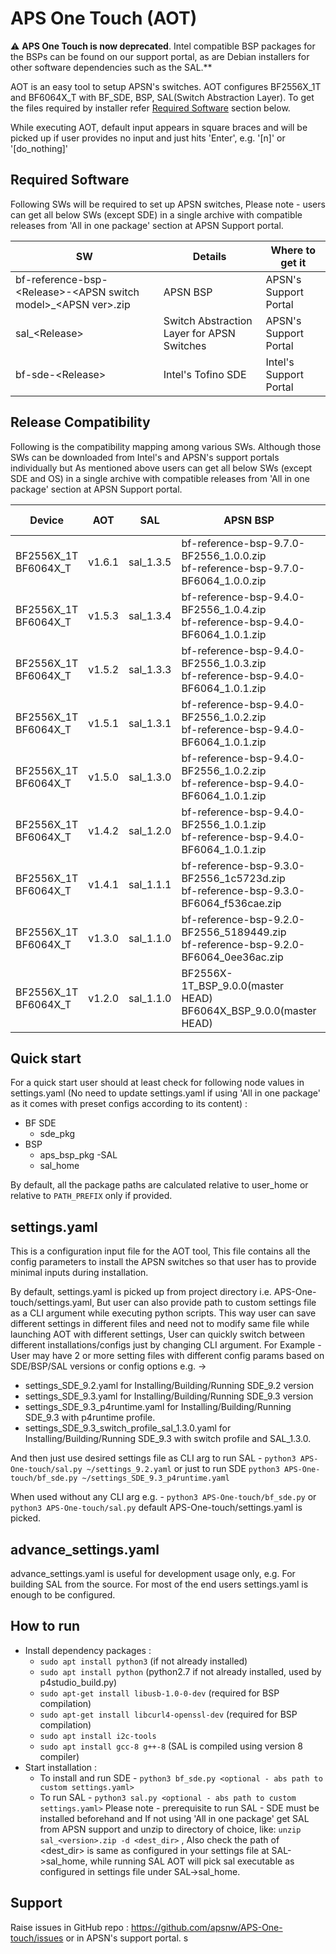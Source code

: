 # APS One Touch (AOT)

⚠️ **APS One Touch is now deprecated**. Intel compatible BSP packages for the BSPs can be found on our support portal,
as are Debian installers for other software dependencies such as the SAL.**

AOT is an easy tool to setup APSN's switches. AOT configures BF2556X_1T and BF6064X_T with BF_SDE, BSP, SAL(Switch Abstraction Layer).
To get the files required by installer refer [Required Software](#required-software) section below.

While executing AOT, default input appears in square braces and will be picked up if user provides no input and just hits 'Enter',
e.g. '[n]' or '[do_nothing]'

## Required Software
Following SWs will be required to set up APSN switches, 
Please note - users can get all below SWs (except SDE) in a single archive with compatible releases from 'All in one package' section at APSN Support portal. 

|SW|Details|Where to get it|
|---|---|---|
|bf-reference-bsp-&lt;Release>-&lt;APSN switch model>_&lt;APSN ver>.zip|APSN BSP|APSN's Support Portal|
|sal_&lt;Release>|Switch Abstraction Layer for APSN Switches|APSN's Support Portal|
|bf-sde-&lt;Release>|Intel's Tofino SDE|Intel's Support Portal|
 
## Release Compatibility 
Following is the compatibility mapping among various SWs. Although those SWs can be downloaded from Intel's and APSN's support portals individually
but As mentioned above users can get all below SWs (except SDE and OS) in a single archive with compatible releases from 'All in one package' section at APSN Support portal.

|Device|AOT|SAL|APSN BSP|SDE|Ref-BSP|OS (Recommended)|Kernel|
|---|---|---|---|---|---|---|---|
|BF2556X_1T<br>BF6064X_T|v1.6.1|sal_1.3.5|bf-reference-bsp-9.7.0-BF2556_1.0.0.zip<br>bf-reference-bsp-9.7.0-BF6064_1.0.0.zip|BF_SDE_9.7.0|-|Ubuntu Server 20.04.x LTS|-
|BF2556X_1T<br>BF6064X_T|v1.5.3|sal_1.3.4|bf-reference-bsp-9.4.0-BF2556_1.0.4.zip<br>bf-reference-bsp-9.4.0-BF6064_1.0.1.zip|BF_SDE_9.5.0|bf-reference-bsp-9.5.0|Ubuntu Server 18.04.4 LTS|5.4.x
|BF2556X_1T<br>BF6064X_T|v1.5.2|sal_1.3.3|bf-reference-bsp-9.4.0-BF2556_1.0.3.zip<br>bf-reference-bsp-9.4.0-BF6064_1.0.1.zip|BF_SDE_9.5.0|bf-reference-bsp-9.5.0|Ubuntu Server 18.04.4 LTS|5.4.x
|BF2556X_1T<br>BF6064X_T|v1.5.1|sal_1.3.1|bf-reference-bsp-9.4.0-BF2556_1.0.2.zip<br>bf-reference-bsp-9.4.0-BF6064_1.0.1.zip|BF_SDE_9.4.0|bf-reference-bsp-9.4.0|Ubuntu Server 18.04.4 LTS|5.4.x
|BF2556X_1T<br>BF6064X_T|v1.5.0|sal_1.3.0|bf-reference-bsp-9.4.0-BF2556_1.0.2.zip<br>bf-reference-bsp-9.4.0-BF6064_1.0.1.zip|BF_SDE_9.4.0|bf-reference-bsp-9.4.0|Ubuntu Server 18.04.4 LTS|5.4.x
|BF2556X_1T<br>BF6064X_T|v1.4.2|sal_1.2.0|bf-reference-bsp-9.4.0-BF2556_1.0.1.zip<br>bf-reference-bsp-9.4.0-BF6064_1.0.1.zip|BF_SDE_9.4.0|bf-reference-bsp-9.4.0|Ubuntu Server 18.04.4 LTS|5.4.x
|BF2556X_1T<br>BF6064X_T|v1.4.1|sal_1.1.1|bf-reference-bsp-9.3.0-BF2556_1c5723d.zip<br>bf-reference-bsp-9.3.0-BF6064_f536cae.zip|BF_SDE_9.3.0|bf-reference-bsp-9.3.0|Ubuntu Server 18.04.4 LTS|5.4.x
|BF2556X_1T<br>BF6064X_T|v1.3.0|sal_1.1.0|bf-reference-bsp-9.2.0-BF2556_5189449.zip<br>bf-reference-bsp-9.2.0-BF6064_0ee36ac.zip|BF_SDE_9.2.0|bf-reference-bsp-9.2.0|Ubuntu Server 18.04.4 LTS|4.15.x
|BF2556X_1T<br>BF6064X_T|v1.2.0|sal_1.1.0|BF2556X-1T_BSP_9.0.0(master HEAD)<br>BF6064X_BSP_9.0.0(master HEAD)|BF_SDE_9.1<br>BF_SDE_9.2|NA|Ubuntu Server 18.04.4 LTS|4.15.x

## Quick start
For a quick start user should at least check for following node values in settings.yaml (No need to update settings.yaml if using 'All in one package' as it comes with preset configs according to its content) :
- BF SDE
  - sde_pkg 
- BSP 
  - aps_bsp_pkg 
-SAL
  - sal_home

By default, all the package paths are calculated relative to user_home or relative to `PATH_PREFIX` only if provided.

## settings.yaml
This is a configuration input file for the AOT tool, This file contains all the config parameters to install the APSN switches so that user has to provide minimal inputs during installation.

By default, settings.yaml is picked up from project directory i.e. APS-One-touch/settings.yaml,
But user can also provide path to custom settings file as a CLI argument while executing python scripts. 
This way user can save different settings in different files and need not to modify same file while launching AOT with different settings, 
User can quickly switch between different installations/configs just by changing CLI argument.
For Example - User may have 2 or more setting files with different config params based on SDE/BSP/SAL versions or config options e.g. ->
- settings_SDE_9.2.yaml for Installing/Building/Running SDE_9.2 version
- settings_SDE_9.3.yaml for Installing/Building/Running SDE_9.3 version
- settings_SDE_9.3_p4runtime.yaml for Installing/Building/Running SDE_9.3 with p4runtime profile.
- settings_SDE_9.3_switch_profile_sal_1.3.0.yaml for Installing/Building/Running SDE_9.3 with switch profile and SAL_1.3.0.

And then just use desired settings file as CLI arg to run SAL - `python3 APS-One-touch/sal.py ~/settings_9.2.yaml` or just to run SDE `python3 APS-One-touch/bf_sde.py ~/settings_SDE_9.3_p4runtime.yaml`

When used without any CLI arg e.g. - `python3 APS-One-touch/bf_sde.py` or `python3 APS-One-touch/sal.py` default APS-One-touch/settings.yaml is picked.

## advance_settings.yaml
advance_settings.yaml is useful for development usage only, e.g. For building SAL from the source.
For most of the end users settings.yaml is enough to be configured.

## How to run

- Install dependency packages :
  - `sudo apt install python3` (if not already installed)
  - `sudo apt install python` (python2.7 if not already installed, used by p4studio_build.py)
  - `sudo apt-get install libusb-1.0-0-dev` (required for BSP compilation)
  - `sudo apt-get install libcurl4-openssl-dev` (required for BSP compilation)
  - `sudo apt install i2c-tools`
  - `sudo apt install gcc-8 g++-8` (SAL is compiled using version 8 compiler)
- Start installation :
  - To install and run SDE - `python3 bf_sde.py <optional - abs path to custom settings.yaml>`
  - To run SAL - `python3 sal.py <optional - abs path to custom settings.yaml>`
    Please note - prerequisite to run SAL - SDE must be installed beforehand and 
    If not using 'All in one package' get SAL from APSN support and unzip to directory of choice, 
    like: `unzip sal_<version>.zip -d <dest_dir>` , Also check the path of <dest_dir> is same as configured in your settings file at SAL->sal_home,
    while running SAL AOT will pick sal executable as configured in settings file under SAL->sal_home. 

## Support
Raise issues in GitHub repo : <https://github.com/apsnw/APS-One-touch/issues> or in APSN's support portal.
s
